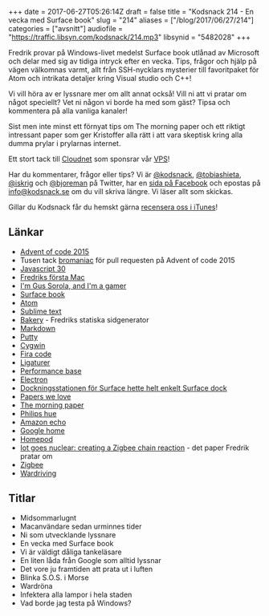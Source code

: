 +++
date = 2017-06-27T05:26:14Z
draft = false
title = "Kodsnack 214 - En vecka med Surface book"
slug = "214"
aliases = ["/blog/2017/06/27/214"]
categories = ["avsnitt"]
audiofile = "https://traffic.libsyn.com/kodsnack/214.mp3"
libsynid = "5482028"
+++

Fredrik provar på Windows-livet medelst Surface book utlånad av Microsoft och delar med sig av tidiga intryck efter en vecka. Tips, frågor och hjälp på vägen välkomnas varmt, allt från SSH-nycklars mysterier till favoritpaket för Atom och intrikata detaljer kring Visual studio och C++!

Vi vill höra av er lyssnare mer om allt annat också! Vill ni att vi pratar om något speciellt? Vet ni någon vi borde ha med som gäst? Tipsa och kommentera på alla vanliga kanaler!

Sist men inte minst ett förnyat tips om The morning paper och ett riktigt intressant paper som ger Kristoffer alla rätt i att vara skeptisk kring alla dumma prylar i prylarnas internet.

Ett stort tack till [Cloudnet](http://www.cloudnet.se) som sponsrar vår [VPS](http://en.wikipedia.org/wiki/Virtual_private_server)!

Har du kommentarer, frågor eller tips? Vi är [@kodsnack](https://www.twitter.com/kodsnack), [@tobiashieta](https://www.twitter.com/tobiashieta), [@iskrig](https://www.twitter.com/iskrig) och [@bjoreman](https://www.twitter.com/bjoreman) på Twitter, har en [sida på Facebook](https://www.facebook.com/kodsnack) och epostas på [info@kodsnack.se](mailto:info@kodsnack.se) om du vill skriva längre. Vi läser allt som skickas.

Gillar du Kodsnack får du hemskt gärna [recensera oss i iTunes](http://itunes.apple.com/se/podcast/kodsnack/id561631498?l=en)!

## Länkar ##
* [Advent of code 2015](http://adventofcode.com/2015)
* Tusen tack [bromaniac](https://github.com/bromaniac) för pull requesten på Advent of code 2015
* [Javascript 30](https://javascript30.com/)
* [Fredriks första Mac](http://www.everymac.com/systems/apple/powerbook_g4/specs/powerbook_g4_867_12.html)
* [I'm Gus Sorola, and I'm a gamer](https://www.youtube.com/watch?v=2B-ekl_cEWk)
* [Surface book](https://en.wikipedia.org/wiki/Surface_Book)
* [Atom](https://atom.io/)
* [Sublime text](https://www.sublimetext.com/)
* [Bakery](https://github.com/bjoreman/bakery) - Fredriks statiska sidgenerator
* [Markdown](https://daringfireball.net/projects/markdown/)
* [Putty](http://www.putty.org/)
* [Cygwin](https://cygwin.com/)
* [Fira code](https://github.com/tonsky/FiraCode)
* [Ligaturer](https://en.wikipedia.org/wiki/Typographic_ligature)
* [Performance base](https://arstechnica.com/gadgets/2016/11/surface-book-with-performance-base-a-lot-more-graphics-in-a-little-more-weight/)
* [Electron](https://electron.atom.io/)
* [Dockningsstationen för Surface hette helt enkelt Surface dock](https://www.microsoft.com/en-us/store/d/microsoft-surface-dock/8qrh2npz0s0p/hpr1)
* [Papers we love](https://www.meetup.com/Papers-We-Love-Gothenburg/)
* [The morning paper](https://blog.acolyer.org/)
* [Philips hue](https://bjoreman.com/archive-Philips-Hue.html)
* [Amazon echo](https://en.wikipedia.org/wiki/Amazon_Echo)
* [Google home](https://en.wikipedia.org/wiki/Google_Home)
* [Homepod](https://en.wikipedia.org/wiki/HomePod)
* [Iot goes nuclear: creating a Zigbee chain reaction](https://blog.acolyer.org/2017/06/22/iot-goes-nuclear-creating-a-zigbee-chain-reaction/) - det paper Fredrik pratar om
* [Zigbee](https://en.wikipedia.org/wiki/Zigbee)
* [Wardriving](https://en.wikipedia.org/wiki/Wardriving)

## Titlar ##
* Midsommarlugnt
* Macanvändare sedan urminnes tider
* Ni som utvecklande lyssnare
* En vecka med Surface book
* Vi är väldigt dåliga tankeläsare
* En liten låda från Google som alltid lyssnar
* Det vore ju framtiden att prata ut i luften
* Blinka S.O.S. i Morse
* Wardröna
* Infektera alla lampor i hela staden
* Vad borde jag testa på Windows?

